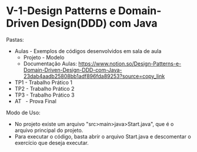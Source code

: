 # V-1-Design Patterns e Domain-Driven Design(DDD) com Java

Pastas:

- Aulas - Exemplos de códigos desenvolvidos em sala de aula
  - Projeto - Modelo
  - Documentação Aulas: https://www.notion.so/Design-Patterns-e-Domain-Driven-Design-DDD-com-Java-23dab4aadb25808bb1adf896fda89253?source=copy_link
- TP1 - Trabalho Prático 1
- TP2 - Trabalho Prático 2
- TP3 - Trabalho Prático 3
- AT&nbsp;&nbsp; - Prova Final

Modo de Uso:

- No projeto existe um arquivo "src>main>java>Start.java", que é o arquivo principal do projeto.
- Para executar o código, basta abrir o arquivo Start.java e descomentar o exercício que deseja executar.
